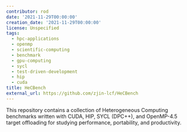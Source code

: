 ```yaml
---
contributor: rod
date: '2021-11-29T00:00:00'
creation_date: '2021-11-29T00:00:00'
license: Unspecified
tags:
  - hpc-applications
  - openmp
  - scientific-computing
  - benchmark
  - gpu-computing
  - sycl
  - test-driven-development
  - hip
  - cuda
title: HeCBench
external_url: https://github.com/zjin-lcf/HeCBench
---
```


This repository contains a collection of Heterogeneous Computing benchmarks written with CUDA, HIP, SYCL (DPC++), and
OpenMP-4.5 target offloading for studying performance, portability, and productivity.
